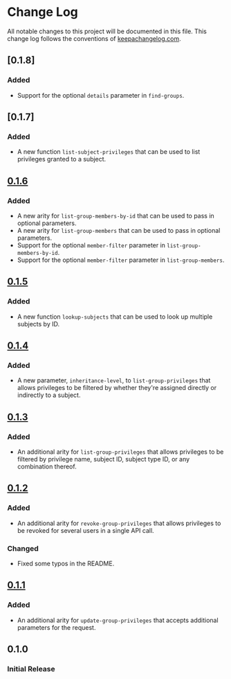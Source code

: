 # Change Log
All notable changes to this project will be documented in this file. This change log follows the conventions
of [keepachangelog.com](http://keepachangelog.com/).

## [0.1.8]
### Added
- Support for the optional `details` parameter in `find-groups`.

## [0.1.7]
### Added
- A new function `list-subject-privileges` that can be used to list privileges granted to a subject.

## [0.1.6]
### Added
- A new arity for `list-group-members-by-id` that can be used to pass in optional parameters.
- A new arity for `list-group-members` that can be used to pass in optional parameters.
- Support for the optional `member-filter` parameter in `list-group-members-by-id`.
- Support for the optional `member-filter` parameter in `list-group-members`.

## [0.1.5]
### Added
- A new function `lookup-subjects` that can be used to look up multiple subjects by ID.

## [0.1.4]
### Added
- A new parameter, `inheritance-level`, to `list-group-privileges` that allows privileges to be filtered by whether
  they're assigned directly or indirectly to a subject.

## [0.1.3]
### Added
- An additional arity for `list-group-privileges` that allows privileges to be filtered by privilege name, subject
  ID, subject type ID, or any combination thereof.

## [0.1.2]
### Added
- An additional arity for `revoke-group-privileges` that allows privileges to be revoked for several users in a single
  API call.
### Changed
- Fixed some typos in the README.

## [0.1.1]
### Added
- An additional arity for `update-group-privileges` that accepts additional parameters for the request.

## 0.1.0
### Initial Release

[Unreleased]: https://github.com/cyverse-de/cyverse-groups-client/compare/0.1.6...HEAD
[0.1.6]: https://github.com/cyverse-de/cyverse-groups-client/compare/0.1.5...0.1.6
[0.1.5]: https://github.com/cyverse-de/cyverse-groups-client/compare/0.1.4...0.1.5
[0.1.4]: https://github.com/cyverse-de/cyverse-groups-client/compare/0.1.3...0.1.4
[0.1.3]: https://github.com/cyverse-de/cyverse-groups-client/compare/0.1.2...0.1.3
[0.1.2]: https://github.com/cyverse-de/cyverse-groups-client/compare/0.1.1...0.1.2
[0.1.1]: https://github.com/cyverse-de/cyverse-groups-client/compare/0.1.0...0.1.1

